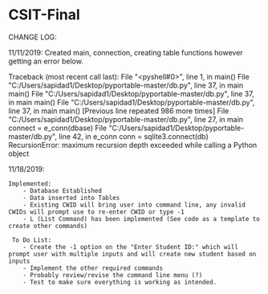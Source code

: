 # CSIT-Final

CHANGE LOG:

11/11/2019: Created main, connection, creating table functions however getting an error below.

Traceback (most recent call last):
  File "<pyshell#0>", line 1, in <module>
    main()
  File "C:/Users/sapidad1/Desktop/pyportable-master/db.py", line 37, in main
    main()
  File "C:/Users/sapidad1/Desktop/pyportable-master/db.py", line 37, in main
    main()
  File "C:/Users/sapidad1/Desktop/pyportable-master/db.py", line 37, in main
    main()
  [Previous line repeated 986 more times]
  File "C:/Users/sapidad1/Desktop/pyportable-master/db.py", line 27, in main
    connect = e_conn(dbase)
  File "C:/Users/sapidad1/Desktop/pyportable-master/db.py", line 42, in e_conn
    conn = sqlite3.connect(db)
RecursionError: maximum recursion depth exceeded while calling a Python object

11/18/2019:

    Implemented:
        - Database Established
        - Data inserted into Tables
        - Existing CWID will bring user into command line, any invalid CWIDs will prompt use to re-enter CWID or type -1
        - L (List Command) has been implemented (See code as a template to create other commands)

     To Do List:
        - Create the -1 option on the "Enter Student ID:" which will prompt user with multiple inputs and will create new student based on inputs
        - Implement the other required commands
        - Probably review/revise the command line menu (?)
        - Test to make sure everything is working as intended.
